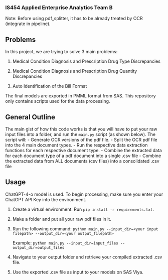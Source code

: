 ### IS454 Applied Enterprise Analytics Team B

Note: Before using pdf_splitter, it has to be already treated by OCR (integrate in pipeline).

## Problems
In this project, we are trying to solve 3 main problems:

1. Medical Condition Diagnosis and Prescription Drug Type Discrepancies

2. Medical Condition Diagnosis and Prescription Drug Quantity Discrepancies

3. Auto Identification of the Bill Format

The final models are exported in PMML format from SAS. This repository only contains scripts used for the data processing.

## General Outline
The main gist of how this code works is that you will have to put your raw input files into a folder, and run the `main.py` script (as shown below). 
The script will:
    - Generate OCR versions of the pdf file.
    - Split the OCR pdf file into the 4 main document types.
    - Run the respective data extraction functions for each respective document type.
    - Combine the extracted data for each document type of a pdf document into a single .csv file
    - Combine the extracted data from ALL documents (csv files) into a consolidated .csv file

## Usage
ChatGPT-4-o model is used.
To begin processing, make sure you enter your ChatGPT API Key into the environment.

1. Create a virtual environment. Run ```pip install -r requirements.txt```.

2. Make a folder and put all your raw pdf files in it.

3. Run the following command:
    ```python main.py --input_dir=<your input filepath> --output_dir=<your output_filepath>```

    Example:
    ```python main.py --input_dir=input_files --output_dir=output_files```

4. Navigate to your output folder and retrieve your compiled extracted .csv file. 

5. Use the exported .csv file as input to your models on SAS Viya.
